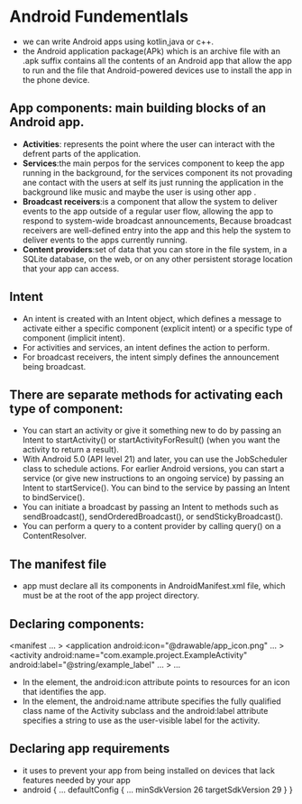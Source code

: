 # Android Fundementlals

- we can write Android apps using  kotlin,java or c++.
- the  Android application package(APk) which is an archive file with an .apk suffix contains all the contents of an Android app that allow the app to run and the file that Android-powered devices use to install the app in the phone device.

## App components: main building blocks of an Android app.
- **Activities**: represents the point where the user can  interact with the defrent parts of the application.
- **Services**:the main perpos for the services component to keep the app running in the background, for the services component its not provading ane contact with the users at self its just running the application in the background like music and maybe the user is using other app .
- **Broadcast receivers**:is a component that allow the system to deliver events to the app outside of a regular user flow, allowing the app to respond to system-wide broadcast announcements,  Because broadcast receivers are well-defined entry into the app and this help the system to deliver events to the apps currently  running.
- **Content providers**:set of  data that you can store in the file system, in a SQLite database, on the web, or on any other persistent storage location that your app can access.

## Intent
- An intent is created with an Intent object, which defines a message to activate either a specific component (explicit intent) or a specific type of component (implicit intent).
- For activities and services, an intent defines the action to perform.
- For broadcast receivers, the intent simply defines the announcement being broadcast.

## There are separate methods for activating each type of component:

- You can start an activity or give it something new to do by passing an Intent to startActivity() or startActivityForResult() (when you want the activity to return a result).
- With Android 5.0 (API level 21) and later, you can use the JobScheduler class to schedule actions. For earlier Android versions, you can start a service (or give new instructions to an ongoing service) by passing an Intent to startService(). You can bind to the service by passing an Intent to bindService().
- You can initiate a broadcast by passing an Intent to methods such as sendBroadcast(), sendOrderedBroadcast(), or sendStickyBroadcast().
- You can perform a query to a content provider by calling query() on a ContentResolver.

## The manifest file
- app must declare all its components in AndroidManifest.xml file, which must be at the root of the app project directory.

## Declaring components:
<?xml version="1.0" encoding="utf-8"?>
<manifest ... >
    <application android:icon="@drawable/app_icon.png" ... >
        <activity android:name="com.example.project.ExampleActivity"
                  android:label="@string/example_label" ... >
        </activity>
        ...
    </application>
</manifest>

- In the <application> element, the android:icon attribute points to resources for an icon that identifies the app.
- In the <activity> element, the android:name attribute specifies the fully qualified class name of the Activity subclass and the android:label attribute specifies a string to use as the user-visible label for the activity.

## Declaring app requirements
- it uses to prevent your app from being installed on devices that lack features needed by your app
- android {
  ...
  defaultConfig {
    ...
    minSdkVersion 26
    targetSdkVersion 29
  }
}